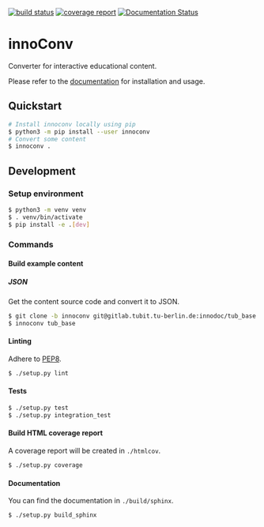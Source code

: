 [![build status](https://gitlab.tubit.tu-berlin.de/innodoc/innoconv/badges/master/build.svg)](https://gitlab.tubit.tu-berlin.de/innodoc/innoconv/commits/master) [![coverage report](https://gitlab.tubit.tu-berlin.de/innodoc/innoconv/badges/master/coverage.svg)](https://gitlab.tubit.tu-berlin.de/innodoc/innoconv/commits/master) [![Documentation Status](https://readthedocs.org/projects/innoconv/badge/?version=latest)](https://innoconv.readthedocs.io/en/latest/?badge=latest)

# innoConv

Converter for interactive educational content.

Please refer to the [documentation](https://innoconv.readthedocs.io/) for installation and usage.

## Quickstart

```sh
# Install innoconv locally using pip
$ python3 -m pip install --user innoconv
# Convert some content
$ innoconv .
```

## Development

### Setup environment

```sh
$ python3 -m venv venv
$ . venv/bin/activate
$ pip install -e .[dev]
```

### Commands

#### Build example content

##### JSON

Get the content source code and convert it to JSON.

```sh
$ git clone -b innoconv git@gitlab.tubit.tu-berlin.de:innodoc/tub_base
$ innoconv tub_base
```

#### Linting

Adhere to [PEP8](https://www.python.org/dev/peps/pep-0008/).

```sh
$ ./setup.py lint
```

#### Tests

```sh
$ ./setup.py test
$ ./setup.py integration_test
```

#### Build HTML coverage report

A coverage report will be created in `./htmlcov`.

```sh
$ ./setup.py coverage
```

#### Documentation

You can find the documentation in `./build/sphinx`.

```sh
$ ./setup.py build_sphinx
```
